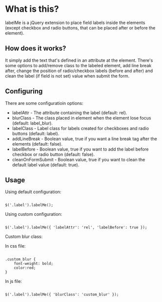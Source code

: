 # What is this?

labelMe is a jQuery extension to place field labels inside the elements (except checkbox and radio buttons, that can be placed after or before the element).


## How does it works?

It simply add the text that's defined in an attribute at the element. There's some options to add/remove class to the labeled element, add line break after, change the position of radio/checkbox labels (before and after) and clean the label (if field is not set) value when submit the form.


## Configuring

There are some configuratioin options:

* labelAttr - The attribute containing the label (default: rel).
* blurClass - The class placed in element when the element lose focus (default: label_blur).
* labelClass - Label class for labels created for checkboxes and radio buttons (default: label).
* addLineBreak - Boolean value, true if you want a line break tag after the elements (default: false).
* labelBefore - Boolean value, true if you want to add the label before checkbox or radio button (default: false).
* cleanOnFormSubmit - Boolean value, true if you want to clean the default label value (default: true).


## Usage

Using default configuration:

<code>
$('.label').labelMe();
</code>

Using custom configuration:

<code>
$('.label').labelMe({ 'labelAttr': 'rel', 'labelBefore': true });
</code>

Custom blur class:

In css file:

<code>
.custom_blur {
	font-weight: bold;
	color:red;
}
</code>

In js file:

<code>
$('.label').labelMe({ 'blurClass': 'custom_blur' });
</code>
